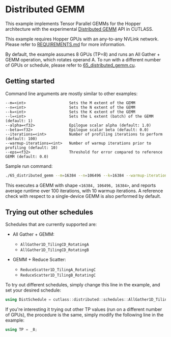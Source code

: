 # Distributed GEMM

This example implements Tensor Parallel GEMMs for the Hopper architecture with the experimental
[Distributed GEMM](../../include/cutlass/experimental/distributed) API in CUTLASS.

This example requires Hopper GPUs with an any-to-any NVLink network.
Please refer to [REQUIREMENTS.md](REQUIREMENTS.md) for more information.

By default, the example assumes 8 GPUs (TP=8) and runs an All Gather + GEMM operation, which rotates
operand A. To run with a different number of GPUs or schedule, please refer to
[65_distributed_gemm.cu](65_distributed_gemm.cu).


## Getting started

Command line arguments are mostly similar to other examples:

```
--m=<int>                   Sets the M extent of the GEMM
--n=<int>                   Sets the N extent of the GEMM
--k=<int>                   Sets the K extent of the GEMM
--l=<int>                   Sets the L extent (batch) of the GEMM (default: 1)
--alpha=<f32>               Epilogue scalar alpha (default: 1.0)
--beta=<f32>                Epilogue scalar beta (default: 0.0)
--iterations=<int>          Number of profiling iterations to perform (default: 100)
--warmup-iterations=<int>   Number of warmup iterations prior to profiling (default: 10)
--eps=<f32>                 Threshold for error compared to reference GEMM (default: 0.0)
```

Sample run command:

```bash
./65_distributed_gemm --m=16384 --n=106496 --k=16384 --warmup-iterations=10 --iterations=100
```

This executes a GEMM with shape `<16384, 106496, 16384>`, and reports average runtime
over 100 iterations, with 10 warmup iterations.
A reference check with respect to a single-device GEMM is also performed by default.

## Trying out other schedules

Schedules that are currently supported are:

* All Gather + GEMM:
  * `AllGather1D_TilingCD_RotatingA`
  * `AllGather1D_TilingCD_RotatingB`

* GEMM + Reduce Scatter:
  * `ReduceScatter1D_TilingA_RotatingC`
  * `ReduceScatter1D_TilingB_RotatingC`

To try out different schedules, simply change this line in the example, and set your desired
schedule:

```cpp
using DistSchedule = cutlass::distributed::schedules::AllGather1D_TilingCD_RotatingA<TP>;
```

If you're interesting it trying out other TP values (run on a different number of GPUs), the
procedure is the same, simply modify the following line in the example:

```cpp
using TP = _8;
```
